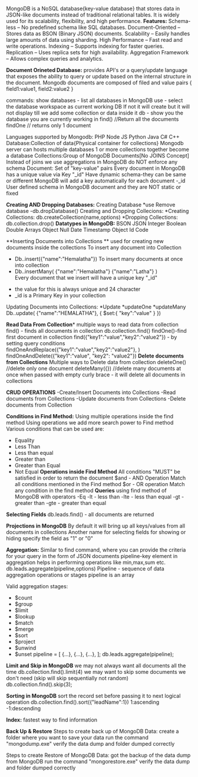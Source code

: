 MongoDB is a NoSQL database{key-value database} that stores data in JSON-like documents instead of traditional relational tables. It is widely used for its scalability, flexibility, and high performance.
**Features:**
Schema-less – No predefined schema like SQL databases.
Document-Oriented – Stores data as BSON (Binary JSON) documents.
Scalability – Easily handles large amounts of data using sharding.
High Performance – Fast read and write operations.
Indexing – Supports indexing for faster queries.
Replication – Uses replica sets for high availability.
Aggregation Framework – Allows complex queries and analytics.

**Document Orineted Database:**
provides API's or a query/update language that exposes the ability to query or update based on the internal structure in the document.
Mongodb documents are composed of filed and value pairs 
{
   field1:value1,
   field2:value2
}

commands:
show databases -  list all databases in MongoDB
use <database-name>  - select the database workspace as current working DB
If not it will create but it will not display till we add some collection or data inside it
db -  show you the database you are currently working in
find() //Return all the documents
findOne // returns only 1 document


Languages supported by Mongodb:
PHP
Node JS
Python
Java
C#
C++
Database:Collection of data{Physical container for collections}
Mongodb server can hosts multiple databases 
1 or more collections together become a database
Collections:Group of MongoDB Documents[No JOINS Concept]
Instead of joins we use aggregations in MongoDB
do NOT enforce any schema
Document: Set of "key-value" pairs
Every document in MongoDB has a unique value via Key "_id"
Have dynamic schema-they can be same or different
MongoDB will add a key automatically for each document -_id
User defined schema in MongoDB document and they are NOT static or fixed

**Creating AND Dropping Databases:**
Creating Database *use <database-name>
Remove database -db.dropDatabase()
Creating and Dropping Collecions:
*Creating Collections: db.createCollection(name,options)
*Dropping Collections: db.collection.drop()
**Datatypes in MongoDB:**
BSON
JSON
Integer
Boolean
Double
Arrays
Object
Null 
Date
Timestamp
Object Id
Code

**Inserting Documents into Collections **
used for creating new documents inside the collections
To insert any document into Collection
* Db.<collection-name>.insert({"name":"Hemalatha"})
To insert many documents at once into collection
*  Db.<collection-name>.insertMany(
   {"name":"Hemalatha"}
   {"name":"Latha"}
   )  
Every document that we insert will have a unique key "_id"
- the value for this is always unique and 24 character
- _id is a Primary Key in your collection

Updating Documents into Collections:
*Update
*updateOne
*updateMany
Db.<collection-name>.update(
{"name":"HEMALATHA"},
{
   $set:{
       "key":"value"
       }
})

**Read Data From Collection*** 
multiple ways to read data from collection
find() - finds all documents in collection
db.collection.find()
findOne()-find first document in collection
find({"key1":"value","key2":"value2"}) - by setting query conditions
findOneAndReplace({"key1":"value","key2":"value2"}, <replacement>)
findOneAndDelete({"key1":"value", "key2": "value2"})
**Delete documents from Collections**
Multiple ways to Delete data from collection
deleteOne() //delete only one document
deleteMany({}) //delete many documents at once
when passed with empty curly brace - it will delete all documents in collections

**CRUD OPERATIONS**
-Create/Insert Documents into Collections
-Read documents from Collections
-Update documents from Collections
-Delete documents from Collection

**Conditions in Find Method:**
Using multiple operations inside the find method
Using operations we add more search power to Find method
Various conditions that can be used are:
* Equality
* Less Than
* Less than equal
* Greater than
* Greater than Equal
* Not Equal
**Operations inside Find Method**
  All conditions "MUST" be satisfied in order to return the document
  $and - AND Operation
  Match all conditions mentioned in the Find method
  $or - OR operation
  Match any condition in the find method
**Queries**
  using find method of MongoDB with operators
  -Eq
  -lt - less than
  -lte - less than equal
  -gt - greater than
  -gte - greater than equal
  
 **Selecting Fields**
 db.leads.find() - all documents are returned
 
 **Projections in MongoDB**
 By default it will bring up all keys/values from all documents in collections
 Another name for selecting fields for showing or hiding
 specify the field as "1" or "0"
 
 **Aggregation:**
 Similar to find command, where you can provide the criteria for your query in the form of JSON documents
 pipeline-key element in aggregation
 helps in performing operations like min,max,sum etc.
 db.leads.aggregate(pipeline,options)
 Pipeline - sequence of data aggregation operations or stages
 pipeline is an array

 Valid aggregation stages:
 * $count
 * $group
 * $limit
 * $lookup
 * $match
 * $merge
 * $sort
 * $project
 * $unwind
 * $unset
pipeline = [
{...},
{...},
{...},
];
db.leads.aggregate(pipeline);

**Limit and Skip in MongoDB**
we may not always want all documents all the time
db.collection.find().limit(4)
we may want to skip some documents we don't need  (skip will skip sequentially not random)
db.collection.find().skip(3);

 **Sorting in MongoDB**
 sort the record set before passing it to next logical operation
 db.collection.find().sort({"leadName":1})
 1:ascending
 -1:descending
 
**Index:**
fastest way to find information

**Back Up & Restore**
Steps to create back up of MongoDB Data:
create a folder where you want to save your data
run the command "mongodump.exe"
verify the data dump and folder dumped correctly

Steps to create Restore of MongoDB Data:
got the backup of the data dump from MongoDB
run the command "mongorestore.exe"
verify the data dump and folder dumped correctly

